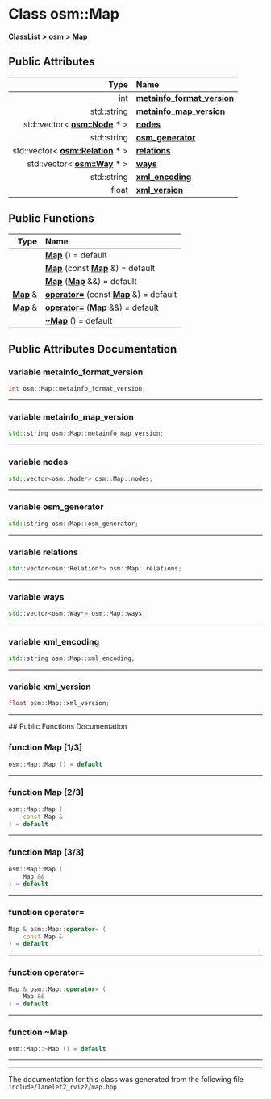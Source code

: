 

# Class osm::Map



[**ClassList**](annotated.md) **>** [**osm**](namespaceosm.md) **>** [**Map**](classosm_1_1Map.md)


























## Public Attributes

| Type | Name |
| ---: | :--- |
|  int | [**metainfo\_format\_version**](#variable-metainfo_format_version)  <br> |
|  std::string | [**metainfo\_map\_version**](#variable-metainfo_map_version)  <br> |
|  std::vector&lt; [**osm::Node**](classosm_1_1Node.md) \* &gt; | [**nodes**](#variable-nodes)  <br> |
|  std::string | [**osm\_generator**](#variable-osm_generator)  <br> |
|  std::vector&lt; [**osm::Relation**](classosm_1_1Relation.md) \* &gt; | [**relations**](#variable-relations)  <br> |
|  std::vector&lt; [**osm::Way**](classosm_1_1Way.md) \* &gt; | [**ways**](#variable-ways)  <br> |
|  std::string | [**xml\_encoding**](#variable-xml_encoding)  <br> |
|  float | [**xml\_version**](#variable-xml_version)  <br> |
















## Public Functions

| Type | Name |
| ---: | :--- |
|   | [**Map**](#function-map-13) () = default<br> |
|   | [**Map**](#function-map-23) (const [**Map**](classosm_1_1Map.md) &) = default<br> |
|   | [**Map**](#function-map-33) ([**Map**](classosm_1_1Map.md) &&) = default<br> |
|  [**Map**](classosm_1_1Map.md) & | [**operator=**](#function-operator) (const [**Map**](classosm_1_1Map.md) &) = default<br> |
|  [**Map**](classosm_1_1Map.md) & | [**operator=**](#function-operator_1) ([**Map**](classosm_1_1Map.md) &&) = default<br> |
|   | [**~Map**](#function-map) () = default<br> |




























## Public Attributes Documentation




### variable metainfo\_format\_version 

```C++
int osm::Map::metainfo_format_version;
```




<hr>



### variable metainfo\_map\_version 

```C++
std::string osm::Map::metainfo_map_version;
```




<hr>



### variable nodes 

```C++
std::vector<osm::Node*> osm::Map::nodes;
```




<hr>



### variable osm\_generator 

```C++
std::string osm::Map::osm_generator;
```




<hr>



### variable relations 

```C++
std::vector<osm::Relation*> osm::Map::relations;
```




<hr>



### variable ways 

```C++
std::vector<osm::Way*> osm::Map::ways;
```




<hr>



### variable xml\_encoding 

```C++
std::string osm::Map::xml_encoding;
```




<hr>



### variable xml\_version 

```C++
float osm::Map::xml_version;
```




<hr>
## Public Functions Documentation




### function Map [1/3]

```C++
osm::Map::Map () = default
```




<hr>



### function Map [2/3]

```C++
osm::Map::Map (
    const Map &
) = default
```




<hr>



### function Map [3/3]

```C++
osm::Map::Map (
    Map &&
) = default
```




<hr>



### function operator= 

```C++
Map & osm::Map::operator= (
    const Map &
) = default
```




<hr>



### function operator= 

```C++
Map & osm::Map::operator= (
    Map &&
) = default
```




<hr>



### function ~Map 

```C++
osm::Map::~Map () = default
```




<hr>

------------------------------
The documentation for this class was generated from the following file `include/lanelet2_rviz2/map.hpp`

